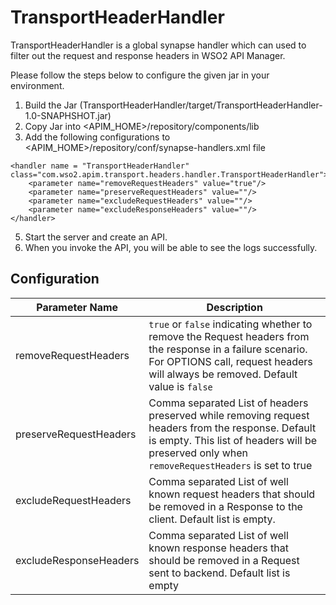 # TransportHeaderHandler

TransportHeaderHandler is a global synapse handler which can used to filter out the request and response headers in WSO2 API Manager.

Please follow the steps below to configure the given jar in your environment.

1) Build the Jar (TransportHeaderHandler/target/TransportHeaderHandler-1.0-SNAPHSHOT.jar)
2) Copy Jar into <APIM_HOME>/repository/components/lib
3) Add the following configurations to <APIM_HOME>/repository/conf/synapse-handlers.xml file
```
<handler name = "TransportHeaderHandler" class="com.wso2.apim.transport.headers.handler.TransportHeaderHandler">
    <parameter name="removeRequestHeaders" value="true"/>
    <parameter name="preserveRequestHeaders" value=""/>
    <parameter name="excludeRequestHeaders" value=""/>
    <parameter name="excludeResponseHeaders" value=""/>
</handler>

```
5) Start the server and create an API.
6) When you invoke the API, you will be able to see the logs successfully.


## Configuration

| Parameter Name | Description  |
| ------------- | ------------|
| removeRequestHeaders | `true` or `false` indicating whether to remove the Request headers from the response in a failure scenario. For OPTIONS call, request headers will always be removed. Default value is `false` |
| preserveRequestHeaders      | Comma separated List of headers preserved while removing request headers from the response.  Default is empty. This list of headers will be preserved only when `removeRequestHeaders` is set to true |
| excludeRequestHeaders | Comma separated List of well known request headers that should be removed in a Response to the client. Default list is empty. |
| excludeResponseHeaders |    Comma separated List of well known response headers that should be removed in a Request sent to backend. Default list is empty  |